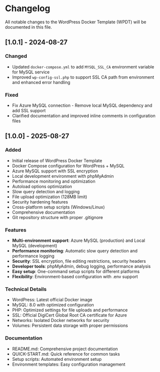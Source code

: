 # Changelog

All notable changes to the WordPress Docker Template (WPDT) will be documented in this file.

## [1.0.1] - 2024-08-27

### Changed
- Updated `docker-compose.yml` to add `MYSQL_SSL_CA` environment variable for MySQL service
- Improved `wp-config-ssl.php` to support SSL CA path from environment and enhanced error handling

### Fixed
- Fix Azure MySQL connection - Remove local MySQL dependency and add SSL support
- Clarified documentation and improved inline comments in configuration files


## [1.0.0] - 2025-08-27

### Added
- Initial release of WordPress Docker Template
- Docker Compose configuration for WordPress + MySQL
- Azure MySQL support with SSL encryption
- Local development environment with phpMyAdmin
- Performance monitoring and optimization
- Autoload options optimization
- Slow query detection and logging
- File upload optimization (128MB limit)
- Security hardening features
- Cross-platform setup scripts (Windows/Linux)
- Comprehensive documentation
- Git repository structure with proper .gitignore

### Features
- **Multi-environment support**: Azure MySQL (production) and Local MySQL (development)
- **Performance monitoring**: Automatic slow query detection and performance logging
- **Security**: SSL encryption, file editing restrictions, security headers
- **Developer tools**: phpMyAdmin, debug logging, performance analysis
- **Easy setup**: One-command setup scripts for different platforms
- **Flexibility**: Environment-based configuration with .env support

### Technical Details
- WordPress: Latest official Docker image
- MySQL: 8.0 with optimized configuration
- PHP: Optimized settings for file uploads and performance
- SSL: Official DigiCert Global Root CA certificate for Azure
- Networks: Isolated Docker networks for security
- Volumes: Persistent data storage with proper permissions

### Documentation
- README.md: Comprehensive project documentation
- QUICK-START.md: Quick reference for common tasks
- Setup scripts: Automated environment setup
- Environment templates: Easy configuration management
